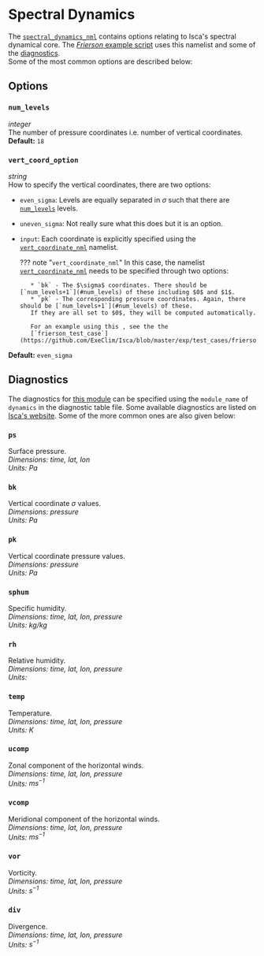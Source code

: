 # Spectral Dynamics
The [`spectral_dynamics_nml`](https://github.com/ExeClim/Isca/blob/master/src/atmos_spectral/model/spectral_dynamics.F90) 
contains options relating to Isca's spectral dynamical core. 
The [*Frierson* example script](https://github.com/ExeClim/Isca/blob/master/exp/test_cases/frierson/frierson_test_case.py)
uses this namelist and some of the [diagnostics](#diagnostics).</br>
Some of the most common options are described below:

## Options
### `num_levels`
*integer*</br>
The number of pressure coordinates i.e. number of vertical coordinates. </br>
**Default:** `18`

### `vert_coord_option`
*string*</br>
How to specify the vertical coordinates, there are two options: </br>

* `even_sigma`: Levels are equally separated in $\sigma$ such that there are [`num_levels`](#num_levels) levels. </br>
* `uneven_sigma`: Not really sure what this does but it is an option.
* `input`: Each coordinate is explicitly specified using the 
[`vert_coordinate_nml`](https://github.com/ExeClim/Isca/blob/master/src/atmos_spectral/init/vert_coordinate.F90) 
namelist. </br>

    ??? note "`vert_coordinate_nml`"
         In this case, the namelist 
         [`vert_coordinate_nml`](https://github.com/ExeClim/Isca/blob/master/src/atmos_spectral/init/vert_coordinate.F90)
         needs to be specified through two options:

         * `bk` - The $\sigma$ coordinates. There should be [`num_levels+1`](#num_levels) of these including $0$ and $1$.
         * `pk` - The corresponding pressure coordinates. Again, there should be [`num_levels+1`](#num_levels) of these.
         If they are all set to $0$, they will be computed automatically.
        
         For an example using this , see the the 
         [`frierson_test_case`](https://github.com/ExeClim/Isca/blob/master/exp/test_cases/frierson/frierson_test_case.py).


**Default:** `even_sigma`

## Diagnostics
The diagnostics for 
[this module](https://github.com/ExeClim/Isca/blob/master/src/atmos_spectral/model/spectral_dynamics.F90) 
can be specified using the `module_name` of `dynamics` in the 
diagnostic table file. Some available diagnostics are listed  on 
[Isca's website](https://execlim.github.io/Isca/modules/diag_manager_mod.html#output-fields). Some 
of the more common ones are also given below:

### `ps`
Surface pressure.</br>
*Dimensions: time, lat, lon*</br>
*Units: $Pa$*

### `bk`
Vertical coordinate $\sigma$ values.</br>
*Dimensions: pressure*</br>
*Units: $Pa$*

### `pk`
Vertical coordinate pressure values.</br>
*Dimensions: pressure*</br>
*Units: $Pa$*

### `sphum`
Specific humidity.</br>
*Dimensions: time, lat, lon, pressure*</br>
*Units: $kg/kg$*

### `rh`
Relative humidity.</br>
*Dimensions: time, lat, lon, pressure*</br>
*Units: $%$*

### `temp`
Temperature.</br>
*Dimensions: time, lat, lon, pressure*</br>
*Units: $K$*

### `ucomp`
Zonal component of the horizontal winds.</br>
*Dimensions: time, lat, lon, pressure*</br>
*Units: $ms^{-1}$*

### `vcomp`
Meridional component of the horizontal winds.</br>
*Dimensions: time, lat, lon, pressure*</br>
*Units: $ms^{-1}$*

### `vor`
Vorticity.</br>
*Dimensions: time, lat, lon, pressure*</br>
*Units: $s^{-1}$*

### `div`
Divergence.</br>
*Dimensions: time, lat, lon, pressure*</br>
*Units: $s^{-1}$*
